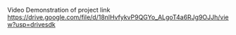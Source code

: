 Video Demonstration of project link
https://drive.google.com/file/d/18nlHvfykvP9QGYo_ALgoT4a6RJg9OJJh/view?usp=drivesdk
